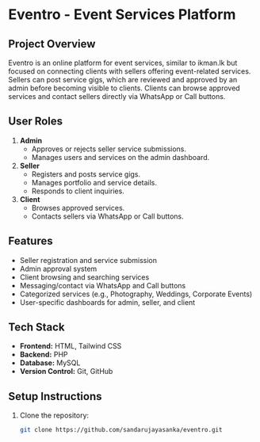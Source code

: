 # Eventro - Event Services Platform

## Project Overview
Eventro is an online platform for event services, similar to ikman.lk but focused on connecting clients with sellers offering event-related services. Sellers can post service gigs, which are reviewed and approved by an admin before becoming visible to clients. Clients can browse approved services and contact sellers directly via WhatsApp or Call buttons.

## User Roles
1. **Admin**
   - Approves or rejects seller service submissions.
   - Manages users and services on the admin dashboard.
2. **Seller**
   - Registers and posts service gigs.
   - Manages portfolio and service details.
   - Responds to client inquiries.
3. **Client**
   - Browses approved services.
   - Contacts sellers via WhatsApp or Call buttons.

## Features
- Seller registration and service submission
- Admin approval system
- Client browsing and searching services
- Messaging/contact via WhatsApp and Call buttons
- Categorized services (e.g., Photography, Weddings, Corporate Events)
- User-specific dashboards for admin, seller, and client

## Tech Stack
- **Frontend:** HTML, Tailwind CSS  
- **Backend:** PHP  
- **Database:** MySQL  
- **Version Control:** Git, GitHub  

## Setup Instructions
1. Clone the repository:
   ```bash
   git clone https://github.com/sandarujayasanka/eventro.git
